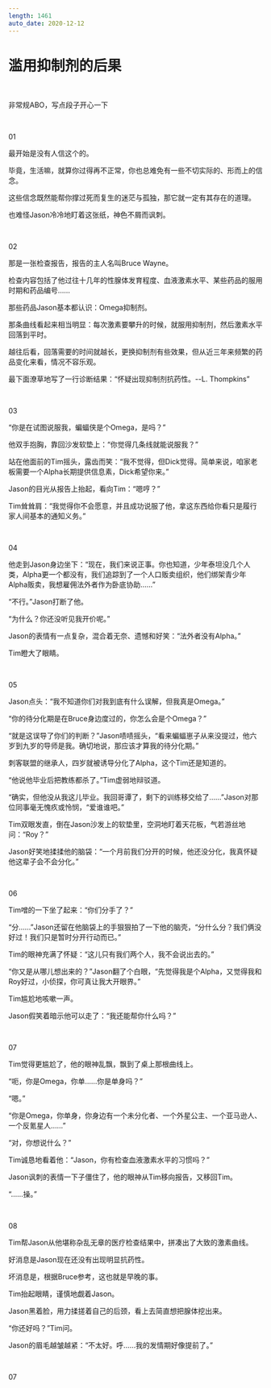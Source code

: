 ```yaml
---
length: 1461
auto_date: 2020-12-12
---
```


# 滥用抑制剂的后果

<br>

非常规ABO，写点段子开心一下

<br>

01

最开始是没有人信这个的。

毕竟，生活嘛，就算你过得再不正常，你也总难免有一些不切实际的、形而上的信念。

这些信念既然能帮你撑过死而复生的迷茫与孤独，那它就一定有其存在的道理。

也难怪Jason冷冷地盯着这张纸，神色不屑而讽刺。

<br>

02

那是一张检查报告，报告的主人名叫Bruce Wayne。

检查内容包括了他过往十几年的性腺体发育程度、血液激素水平、某些药品的服用时期和药品编号……

那些药品Jason基本都认识：Omega抑制剂。

那条曲线看起来相当明显：每次激素要攀升的时候，就服用抑制剂，然后激素水平回落到平时。

越往后看，回落需要的时间就越长，更换抑制剂有些效果，但从近三年来频繁的药品变化来看，情况不容乐观。

最下面潦草地写了一行诊断结果：“怀疑出现抑制剂抗药性。--L. Thompkins”

<br>

03

“你是在试图说服我，蝙蝠侠是个Omega，是吗？”

他双手抱胸，靠回沙发软垫上：“你觉得几条线就能说服我？”

站在他面前的Tim摇头，露齿而笑：“我不觉得，但Dick觉得。简单来说，咱家老板需要一个Alpha长期提供信息素，Dick希望你来。”

Jason的目光从报告上抬起，看向Tim：“嗯哼？”

Tim耸耸肩：“我觉得你不会愿意，并且成功说服了他，拿这东西给你看只是履行家人间基本的通知义务。”

<br>

04

他走到Jason身边坐下：“现在，我们来说正事。你也知道，少年泰坦没几个人类，Alpha更一个都没有，我们追踪到了一个人口贩卖组织，他们绑架青少年Alpha贩卖，我想雇佣法外者作为卧底协助……”

“不行。”Jason打断了他。

“为什么？你还没听见我开价呢。”

Jason的表情有一点复杂，混合着无奈、遗憾和好笑：“法外者没有Alpha。”

Tim瞪大了眼睛。

<br>

05

Jason点头：“我不知道你们对我到底有什么误解，但我真是Omega。”

“你的待分化期是在Bruce身边度过的，你怎么会是个Omega？”

“就是这误导了你们的判断？”Jason啧啧摇头，“看来蝙蝠崽子从来没提过，他六岁到九岁的导师是我。确切地说，那应该才算我的待分化期。”

刺客联盟的继承人，四岁就被诱导分化了Alpha，这个Tim还是知道的。

“他说他毕业后把教练都杀了。”Tim虚弱地辩驳道。

“确实，但他没从我这儿毕业。我回哥谭了，剩下的训练移交给了……”Jason对那位同事毫无愧疚或怜悯，“爱谁谁吧。”

Tim双眼发直，倒在Jason沙发上的软垫里，空洞地盯着天花板，气若游丝地问：“Roy？”

Jason好笑地揉揉他的脑袋：“一个月前我们分开的时候，他还没分化，我真怀疑他这辈子会不会分化。”

<br>

06

Tim噌的一下坐了起来：“你们分手了？”

“分……”Jason还留在他脑袋上的手狠狠拍了一下他的脑壳，“分什么分？我们俩没好过！我们只是暂时分开行动而已。”

Tim的眼神充满了怀疑：“这儿只有我们两个人，我不会说出去的。”

“你又是从哪儿想出来的？”Jason翻了个白眼，“先觉得我是个Alpha，又觉得我和Roy好过，小侦探，你可真让我大开眼界。”

Tim尴尬地咳嗽一声。

Jason假笑着暗示他可以走了：“我还能帮你什么吗？”

<br>

07

Tim觉得更尴尬了，他的眼神乱飘，飘到了桌上那根曲线上。

“呃，你是Omega，你单……你是单身吗？”

“嗯。”

“你是Omega，你单身，你身边有一个未分化者、一个外星公主、一个亚马逊人、一个反氪星人……”

“对，你想说什么？”

Tim诚恳地看着他：“Jason，你有检查血液激素水平的习惯吗？”

Jason讽刺的表情一下子僵住了，他的眼神从Tim移向报告，又移回Tim。

“……操。”

<br>

08

Tim帮Jason从他堪称杂乱无章的医疗检查结果中，拼凑出了大致的激素曲线。

好消息是Jason现在还没有出现明显抗药性。

坏消息是，根据Bruce参考，这也就是早晚的事。

Tim抬起眼睛，谨慎地觑着Jason。

Jason黑着脸，用力揉搓着自己的后颈，看上去简直想把腺体挖出来。

“你还好吗？”Tim问。

Jason的眉毛越皱越紧：“不太好。呼……我的发情期好像提前了。”

<br>

07

<br>

